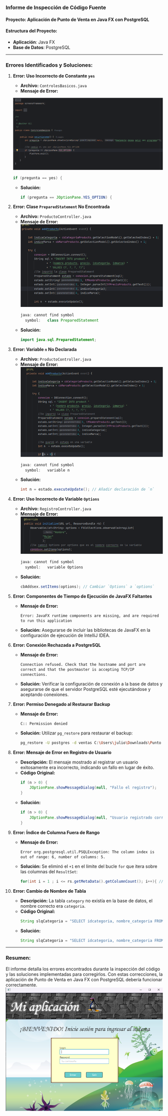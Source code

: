 ### Informe de Inspección de Código Fuente

#### Proyecto: Aplicación de Punto de Venta en Java FX con PostgreSQL

#### Estructura del Proyecto:
- **Aplicación**: Java FX
- **Base de Datos**: PostgreSQL

---

### Errores Identificados y Soluciones:

1. **Error: Uso Incorrecto de Constante `yes`**
   - **Archivo:** `ControlesBasicos.java`
   - **Mensaje de Error:**
   
    ![](src/screensframework/img/1.png)
     ```java
     if (pregunta == yes) {
     ```
   - **Solución:**
     ```java
     if (pregunta == JOptionPane.YES_OPTION) {
     ```
     

2. **Error: Clase `PreparedStatement` No Encontrada**
   - **Archivo:** `ProductoController.java`
   - **Mensaje de Error:**
   ![](src/screensframework/img/2.png)
     ```java
     java: cannot find symbol
       symbol:   class PreparedStatement
     ```
   - **Solución:**
     ```java
     import java.sql.PreparedStatement;
     ```

3. **Error: Variable `n` No Declarada**
   - **Archivo:** `ProductoController.java`
   - **Mensaje de Error:**
   ![](src/screensframework/img/3.png)
     ```java
     java: cannot find symbol
       symbol:   variable n
     ```
   - **Solución:**
     ```java
     int n = estado.executeUpdate(); // Añadir declaración de `n`
     ```

4. **Error: Uso Incorrecto de Variable `Options`**
   - **Archivo:** `RegistroController.java`
   - **Mensaje de Error:**
     ![](src/screensframework/img/4.png)
     ```java
     java: cannot find symbol
       symbol:   variable Options
     ```
   - **Solución:**
     ```java
     cbAddsex.setItems(options); // Cambiar `Options` a `options`
     ```

5. **Error: Componentes de Tiempo de Ejecución de JavaFX Faltantes**
   - **Mensaje de Error:**
     ```
     Error: JavaFX runtime components are missing, and are required to run this application
     ```
   - **Solución:**
     Asegurarse de incluir las bibliotecas de JavaFX en la configuración de ejecución de IntelliJ IDEA.

6. **Error: Conexión Rechazada a PostgreSQL**
   - **Mensaje de Error:**
     ```
     Connection refused. Check that the hostname and port are correct and that the postmaster is accepting TCP/IP connections.
     ```
   - **Solución:**
     Verificar la configuración de conexión a la base de datos y asegurarse de que el servidor PostgreSQL esté ejecutándose y aceptando conexiones.

7. **Error: Permiso Denegado al Restaurar Backup**
   - **Mensaje de Error:**
     ```
     C:: Permission denied
     ```
   - **Solución:**
     Utilizar `pg_restore` para restaurar el backup:
     ```bash
     pg_restore -U postgres -d ventas C:\Users\julio\Downloads\Punto de Venta\javaFX-PostgreSQL\ventas.backup
     ```

8. **Error: Mensaje de Error en Registro de Usuario**
   - **Descripción:**
     El mensaje mostrado al registrar un usuario exitosamente era incorrecto, indicando un fallo en lugar de éxito.
   - **Código Original:**
     ```java
     if (n > 0) {
         JOptionPane.showMessageDialog(null, "Fallo el registro");
     }
     ```
   - **Solución:**
     ```java
     if (n > 0) {
         JOptionPane.showMessageDialog(null, "Usuario registrado correctamente");
     }
     ```

9. **Error: Índice de Columna Fuera de Rango**
   - **Mensaje de Error:**
     ```
     Error org.postgresql.util.PSQLException: The column index is out of range: 6, number of columns: 5.
     ```
   - **Solución:**
     Se eliminó el `+1` en el límite del bucle `for` que itera sobre las columnas del `ResultSet`:
     ```java
     for(int i = 1 ; i <= rs.getMetaData().getColumnCount(); i++){ // Se quitó el +1 aquí
     ```

10. **Error: Cambio de Nombre de Tabla**
    - **Descripción:**
      La tabla `category` no existía en la base de datos, el nombre correcto era `categoria`.
    - **Código Original:**
      ```java
      String slqCategoria = "SELECT idcategoria, nombre_categoria FROM category";
      ```
    - **Solución:**
      ```java
      String slqCategoria = "SELECT idcategoria, nombre_categoria FROM categoria";
      ```

---

### Resumen:

El informe detalla los errores encontrados durante la inspección del código y las soluciones implementadas para corregirlos. Con estas correcciones, la aplicación de Punto de Venta en Java FX con PostgreSQL debería funcionar correctamente.
![](src/screensframework/img/5.png)

